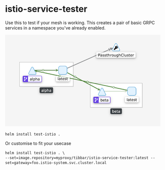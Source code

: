 # istio-service-tester

Use this to test if your mesh is working.
This creates a pair of basic GRPC services in a namespace you've already enabled.


![](images/1.png)


```
helm install test-istio .
```


Or customise to fit your usecase

```
helm install test-istio . \
--set=image.repository=myproxy/tibbar/istio-service-tester:latest --set=gateway=foo.istio-system.svc.cluster.local
```

